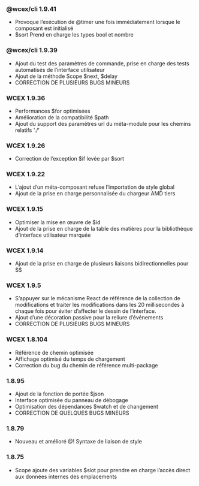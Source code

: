 <!--DESC: {icon:{name:"update",pkg:"mdi",type:"filled"},id:99} -->

### @wcex/cli 1.9.41
- Provoque l’exécution de @timer une fois immédiatement lorsque le composant est initialisé
- $sort Prend en charge les types bool et nombre

### @wcex/cli 1.9.39
- Ajout du test des paramètres de commande, prise en charge des tests automatisés de l’interface utilisateur
- Ajout de la méthode Scope $next, $delay
- CORRECTION DE PLUSIEURS BUGS MINEURS

### WCEX 1.9.36
- Performances $for optimisées
- Amélioration de la compatibilité $path
- Ajout du support des paramètres url du méta-module pour les chemins relatifs './'


### WCEX 1.9.26
- Correction de l’exception $if levée par $sort

### WCEX 1.9.22
- L’ajout d’un méta-composant refuse l’importation de style global
- Ajout de la prise en charge personnalisée du chargeur AMD tiers

### WCEX 1.9.15
- Optimiser la mise en œuvre de $id
- Ajout de la prise en charge de la table des matières pour la bibliothèque d’interface utilisateur marquée 
### WCEX 1.9.14
- Ajout de la prise en charge de plusieurs liaisons bidirectionnelles pour $$

### WCEX 1.9.5
- S’appuyer sur le mécanisme React de référence de la collection de modifications et traiter les modifications dans les 20 millisecondes à chaque fois pour éviter d’affecter le dessin de l’interface.
- Ajout d’une décoration passive pour la reliure d’événements
- CORRECTION DE PLUSIEURS BUGS MINEURS

### WCEX 1.8.104
- Référence de chemin optimisée
- Affichage optimisé du temps de chargement
- Correction du bug du chemin de référence multi-package

### 1.8.95
- Ajout de la fonction de portée $json
- Interface optimisée du panneau de débogage
- Optimisation des dépendances $watch et de changement
- CORRECTION DE QUELQUES BUGS MINEURS

### 1.8.79
- Nouveau et amélioré @! Syntaxe de liaison de style

### 1.8.75 
- Scope ajoute des variables $slot pour prendre en charge l’accès direct aux données internes des emplacements 
